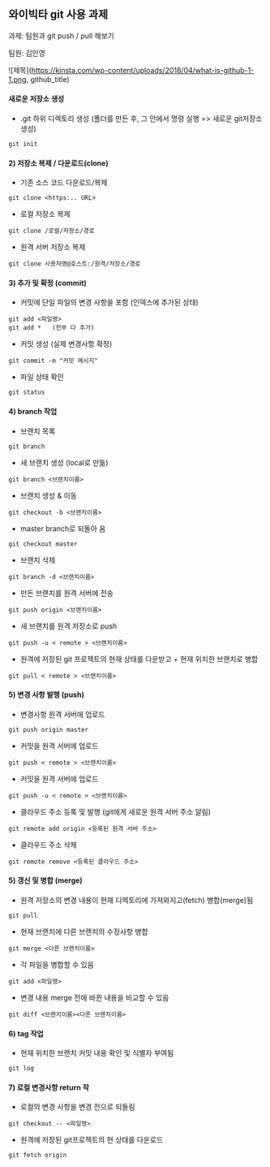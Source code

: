 ## 와이빅타 git 사용 과제

과제: 팀원과 git push / pull 해보기

팀원: 김인영

![제목](https://kinsta.com/wp-content/uploads/2018/04/what-is-github-1-1.png, github_title)
<br/>

#### 새로운 저장소 생성
- .git 하위 디렉토리 생성 (폴더를 만든 후, 그 안에서 명령 실행 => 새로운 git저장소 생성)

```
git init
```

#### 2) 저장소 복제 / 다운로드(clone)
- 기존 소스 코드 다운로드/복제

```
git clone <https:.. URL>
```

- 로컬 저장소 복제

```
git clone /로컬/저장소/경로
```

- 원격 서버 저장소 복제

```
git clone 사용자명@호스트:/원격/저장소/경로
```

#### 3) 추가 및 확정 (commit)
- 커밋에 단일 파일의 변경 사항을 포함 (인덱스에 추가된 상태)

```
git add <파일명>
git add *   (전부 다 추가)
```

- 커밋 생성 (실제 변경사항 확정)

```
git commit -m "커밋 메시지"
```

- 파일 상태 확인

```
git status
```


#### 4) branch 작업
- 브랜치 목록

```
git branch
```

- 새 브랜치 생성 (local로 만듦)

```
git branch <브랜치이름>
```

- 브랜치 생성 & 이동

```
git checkout -b <브랜치이름>
```

- master branch로 되돌아 옴

```
git checkout master
```

- 브랜치 삭제

```
git branch -d <브랜치이름>
```

- 만든 브랜치를 원격 서버에 전송

```
git push origin <브랜치이름>
```

- 새 브랜치를 원격 저장소로 push

```
git push -u < remote > <브랜치이름>
```

- 원격에 저장된 git 프로젝트의 현재 상태를 다운받고 + 현재 위치한 브랜치로 병합

```
git pull < remote > <브랜치이름>
```

#### 5) 변경 사항 발행 (push)
- 변경사항 원격 서버에 업로드

```
git push origin master
```

- 커밋을 원격 서버에 업로드

```
git push < remote > <브랜치이름>
```

- 커밋을 원격 서버에 업로드

```
git push -u < remote > <브랜치이름>
```

- 클라우드 주소 등록 및 발행
(git에게 새로운 원격 서버 주소 알림)

```
git remote add origin <등록된 원격 서버 주소>
```

- 클라우드 주소 삭제

```
git remote remove <등록된 클라우드 주소>
```

#### 5) 갱신 및 병합 (merge)
- 원격 저장소의 변경 내용이 현재 디렉토리에 가져와지고(fetch) 병합(merge)됨

```
git pull
```

- 현재 브랜치에 다른 브랜치의 수정사항 병합

```
git merge <다른 브랜치이름>
```

- 각 파일을 병합할 수 있음

```
git add <파일명>
```

- 변경 내용 merge 전에 바뀐 내용을 비교할 수 있음

```
git diff <브랜치이름><다른 브랜치이름>
```

#### 6) tag 작업
- 현재 위치한 브랜치 커밋 내용 확인 및 식별자 부여됨

```
git log
```

#### 7) 로컬 변경사항 return 작
- 로컬의 변경 사항을 변경 전으로 되돌림

```
git checkout -- <파일명>
```

- 원격에 저장된 git프로젝트의 현 상태를 다운로드

```
git fetch origin
```





